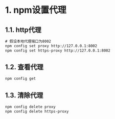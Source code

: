 # 1. npm设置代理
## 1.1. http代理
```html
# 假设本地代理端口为8002
npm config set proxy http://127.0.0.1:8002
npm config set https-proxy http://127.0.0.1:8002
```

## 1.2. 查看代理
```html
npm config get
```

## 1.3. 清除代理
```html
npm config delete proxy
npm config delete https-proxy
```
